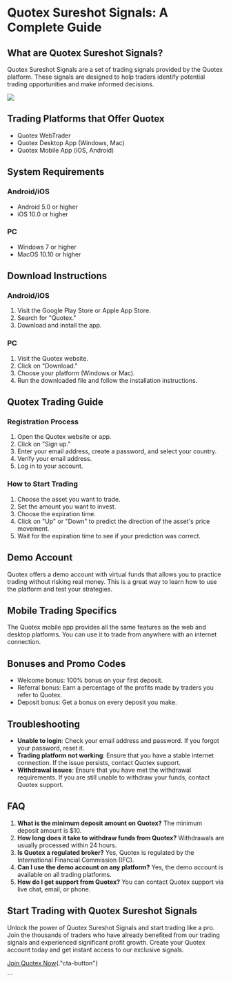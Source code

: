 # Quotex Sureshot Signals: A Complete Guide

## What are Quotex Sureshot Signals?

Quotex Sureshot Signals are a set of trading signals provided by the
Quotex platform. These signals are designed to help traders identify
potential trading opportunities and make informed decisions.

[![](https://static.quotex.io/files/8_en/300_250.jpg)](https://traff.sbs/brokerqxsignupf)

## Trading Platforms that Offer Quotex

-   Quotex WebTrader
-   Quotex Desktop App (Windows, Mac)
-   Quotex Mobile App (iOS, Android)

## System Requirements

### Android/iOS

-   Android 5.0 or higher
-   iOS 10.0 or higher

### PC

-   Windows 7 or higher
-   MacOS 10.10 or higher

## Download Instructions

### Android/iOS

1.  Visit the Google Play Store or Apple App Store.
2.  Search for "Quotex."
3.  Download and install the app.

### PC

1.  Visit the Quotex website.
2.  Click on "Download."
3.  Choose your platform (Windows or Mac).
4.  Run the downloaded file and follow the installation instructions.

## Quotex Trading Guide

### Registration Process

1.  Open the Quotex website or app.
2.  Click on "Sign up."
3.  Enter your email address, create a password, and select your
    country.
4.  Verify your email address.
5.  Log in to your account.

### How to Start Trading

1.  Choose the asset you want to trade.
2.  Set the amount you want to invest.
3.  Choose the expiration time.
4.  Click on "Up" or "Down" to predict the direction of the
    asset\'s price movement.
5.  Wait for the expiration time to see if your prediction was correct.

## Demo Account

Quotex offers a demo account with virtual funds that allows you to
practice trading without risking real money. This is a great way to
learn how to use the platform and test your strategies.

## Mobile Trading Specifics

The Quotex mobile app provides all the same features as the web and
desktop platforms. You can use it to trade from anywhere with an
internet connection.

## Bonuses and Promo Codes

-   Welcome bonus: 100% bonus on your first deposit.
-   Referral bonus: Earn a percentage of the profits made by traders you
    refer to Quotex.
-   Deposit bonus: Get a bonus on every deposit you make.

## Troubleshooting

-   **Unable to login**: Check your email address and password. If you
    forgot your password, reset it.
-   **Trading platform not working**: Ensure that you have a stable
    internet connection. If the issue persists, contact Quotex support.
-   **Withdrawal issues**: Ensure that you have met the withdrawal
    requirements. If you are still unable to withdraw your funds,
    contact Quotex support.

## FAQ

1.  **What is the minimum deposit amount on Quotex?** The minimum
    deposit amount is \$10.
2.  **How long does it take to withdraw funds from Quotex?** Withdrawals
    are usually processed within 24 hours.
3.  **Is Quotex a regulated broker?** Yes, Quotex is regulated by the
    International Financial Commission (IFC).
4.  **Can I use the demo account on any platform?** Yes, the demo
    account is available on all trading platforms.
5.  **How do I get support from Quotex?** You can contact Quotex support
    via live chat, email, or phone.

## Start Trading with Quotex Sureshot Signals

Unlock the power of Quotex Sureshot Signals and start trading like a
pro. Join the thousands of traders who have already benefited from our
trading signals and experienced significant profit growth. Create your
Quotex account today and get instant access to our exclusive signals.

[Join Quotex
Now](\%22https://traff.sbs/brokerqxlid\%22){."cta-button"}

\`\`\`

